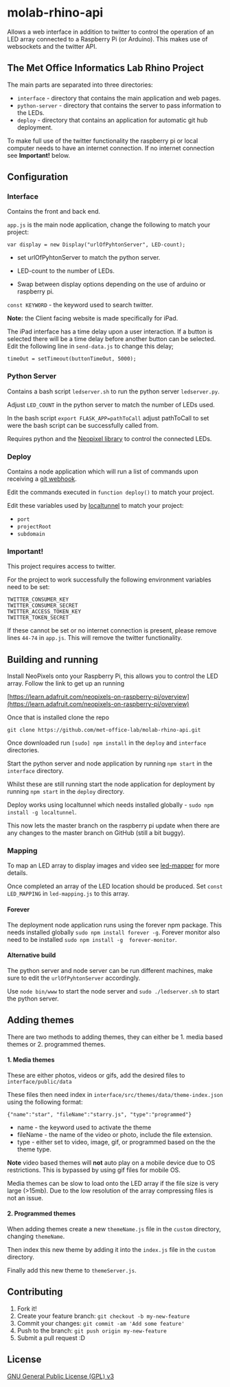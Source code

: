 # molab-rhino-api  
Allows a web interface in addition to twitter to control the operation of an LED array connected to a Raspberry Pi (or Arduino). This makes use of websockets and the twitter API.

## The Met Office Informatics Lab Rhino Project
The main parts are separated into three directories:
* `interface` - directory that contains the main application and web pages.
* `python-server` - directory that contains the server to pass information to the LEDs.
* `deploy` - directory that contains an application for automatic git hub deployment.

To make full use of the twitter functionality the raspberry pi or local computer needs to have an internet connection. If no internet connection see **Important!** below.

## Configuration

### Interface
Contains the front and back end.

`app.js` is the main node application, change the following to match your project:
```
var display = new Display("urlOfPyhtonServer", LED-count);
```
   - set urlOfPyhtonServer to match the python server.
   * LED-count to the number of LEDs.
   - Swap between display options depending on the use of arduino or raspberry pi.

`const KEYWORD` - the keyword used to search twitter.

**Note:** the Client facing website is made specifically for iPad.

The iPad interface has a time delay upon a user interaction. If a button is selected there will be a time delay before another button can be selected. Edit the following line in `send-data.js` to change this delay;

```
timeOut = setTimeout(buttonTimeOut, 5000);
```

### Python Server
Contains a bash script `ledserver.sh` to run the python server `ledserver.py`.

Adjust `LED_COUNT` in the python server to match the number of LEDs used.

In the bash script `export FLASK_APP=pathToCall` adjust pathToCall to set were the bash script can be successfully called from.

Requires python and the [Neopixel library](https://github.com/adafruit/Adafruit_NeoPixel) to control the connected LEDs.

### Deploy
Contains a node application which will run a list of commands upon receiving a [git webhook](https://help.github.com/articles/about-webhooks/).

Edit the commands executed in `function deploy()` to match your project.

Edit these variables used by [localtunnel](https://localtunnel.github.io/www/) to match your project:
* `port`
* `projectRoot`
* `subdomain`

### Important!
This project requires access to twitter.

For the project to work successfully the following environment variables need to be set:

```
TWITTER_CONSUMER_KEY
TWITTER_CONSUMER_SECRET
TWITTER_ACCESS_TOKEN_KEY
TWITTER_TOKEN_SECRET
```

If these cannot be set or no internet connection is present, please remove lines `44-74` in `app.js`. This will remove the twitter functionality.

## Building and running

Install NeoPixels onto your Raspberry Pi, this allows you to control the LED array. Follow the link to get up an running

[https://learn.adafruit.com/neopixels-on-raspberry-pi/overview](https://learn.adafruit.com/neopixels-on-raspberry-pi/overview)

Once that is installed clone the repo

```
git clone https://github.com/met-office-lab/molab-rhino-api.git
```

Once downloaded run `[sudo] npm install` in the `deploy` and `interface` directories.

Start the python server and node application by running `npm start` in the `interface` directory.

Whilst these are still running start the node application for deployment by running `npm start` in the `deploy` directory.

Deploy works using localtunnel which needs installed globally - `sudo npm install -g localtunnel`.

This now lets the master branch on the raspberry pi update when there are any changes to the master branch on GitHub (still a bit buggy).

### Mapping
To map an LED array to display images and video see [led-mapper](https://github.com/met-office-lab/led-mapper) for more details.

Once completed an array of the LED location should be produced. Set `const LED_MAPPING` in `led-mapping.js` to this array.

#### Forever
The deployment node application runs using the forever npm package. This needs installed globally `sudo npm install forever -g`. Forever monitor also need to be installed `sudo npm install -g  forever-monitor`.

#### Alternative build
The python server and node server can be run different machines, make sure to edit the `urlOfPyhtonServer` accordingly.

Use `node bin/www` to start the node server and `sudo ./ledserver.sh` to start the python server.

## Adding themes
There are two methods to adding themes, they can either be 1. media based themes or 2. programmed themes.

#### 1. Media themes
These are either photos, videos or gifs, add the desired files to `interface/public/data`

These files then need index in `interface/src/themes/data/theme-index.json` using the following format:

```
{"name":"star", "fileName":"starry.js", "type":"programmed"}
```

  - name - the keyword used to activate the theme
  - fileName - the name of the video or photo, include the file extension.
  - type - either set to video, image, gif, or programmed based on the the theme type.

**Note** video based themes will **not** auto play on a mobile device due to OS restrictions. This is bypassed by using gif files for mobile OS.  

Media themes can be slow to load onto the LED array if the file size is very large (>15mb). Due to the low resolution of the array compressing files is not an issue.

#### 2. Programmed themes
When adding themes create a new `themeName.js` file in the `custom` directory, changing `themeName`.

Then index this new theme by adding it into the `index.js` file in the `custom` directory.

Finally add this new theme to `themeServer.js`.

## Contributing

1. Fork it!
2. Create your feature branch: `git checkout -b my-new-feature`
3. Commit your changes: `git commit -am 'Add some feature'`
4. Push to the branch: `git push origin my-new-feature`
5. Submit a pull request :D

## License

[GNU General Public License (GPL) v3](https://www.gnu.org/licenses/gpl-3.0.en.html)
